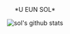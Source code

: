 <center>*U EUN SOL*<center>


![sol's github stats](https://github-readme-stats.vercel.app/api?username=YuEunSol&show_icons=true&theme=graywhite)



<!--
**YuEunsol/YuEunSol** is a ✨ _special_ ✨ repository because its `README.md` (this file) appears on your GitHub profile.

Here are some ideas to get you started:

- 🔭 I’m currently working on ...
- 🌱 I’m currently learning ...
- 👯 I’m looking to collaborate on ...
- 🤔 I’m looking for help with ...
- 💬 Ask me about ...
- 📫 How to reach me: ...
- 😄 Pronouns: ...
- ⚡ Fun fact: ...
-->
